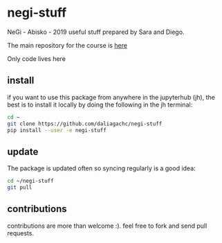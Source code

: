 # negi-stuff
NeGi - Abisko - 2019  useful stuff prepared by Sara and Diego.

The main repository for the course is
[here](https://github.com/NordicESMhub/NEGI-Abisko-2019/)

Only code lives here 

## install
if you want to use this package from anywhere in the 
jupyterhub (jh), the best is to install it locally
by doing the following in the jh terminal:

```bash
cd ~
git clone https://github.com/daliagachc/negi-stuff
pip install --user -e negi-stuff
```
## update

The package is updated often so syncing regularly
is a good idea:
```bash
cd ~/negi-stuff
git pull
```

## contributions
contributions are more than welcome :). 
feel free to fork and send pull requests.
